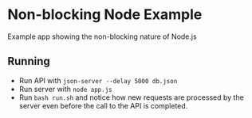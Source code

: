 # Non-blocking Node Example

Example app showing the non-blocking nature of Node.js

## Running

- Run API with `json-server --delay 5000 db.json`
- Run server with `node app.js`
- Run `bash run.sh` and notice how new requests are processed by the server even before the call to the API is completed.
